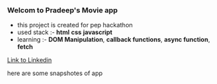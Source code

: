 ### Welcom to Pradeep's Movie app

- this project is created for pep hackathon 
- used stack :- **html** **css** **javascript**
- learning :- **DOM Manipulation**, **callback functions**, **async function**, **fetch**

[Link to Linkedin](https://www.linkedin.com/posts/pradeep-singh-20aa37210_hackathon-pepcoding-activity-6807354309127274496-bi1F)

here are some snapshotes of app 


